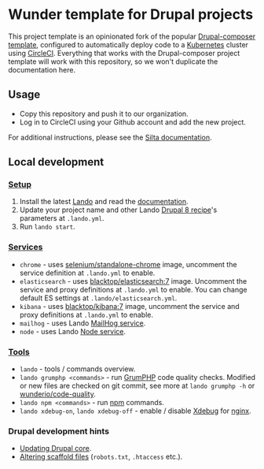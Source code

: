 # Wunder template for Drupal projects

This project template is an opinionated fork of the popular [Drupal-composer template](https://github.com/drupal-composer/drupal-project), configured to automatically deploy code to a [Kubernetes](https://kubernetes.io/) cluster using [CircleCI](https://circleci.com/). Everything that works with the Drupal-composer project template will work with this repository, so we won't duplicate the documentation here.

## Usage

- Copy this repository and push it to our organization.
- Log in to CircleCI using your Github account and add the new project.

For additional instructions, please see the [Silta documentation](https://github.com/wunderio/silta).

## Local development

### [Setup](https://docs.lando.dev/basics/installation.html)

1. Install the latest [Lando](https://github.com/lando/lando/releases) and read the [documentation](https://docs.lando.dev/).
2. Update your project name and other Lando [Drupal 8 recipe](https://docs.lando.dev/config/drupal8.html)'s parameters at `.lando.yml`.
3. Run `lando start`.

### [Services](https://docs.lando.dev/config/services.html)

- `chrome` - uses [selenium/standalone-chrome](https://hub.docker.com/r/selenium/standalone-chrome/) image, uncomment the service definition at `.lando.yml` to enable.
- `elasticsearch` - uses [blacktop/elasticsearch:7](https://github.com/blacktop/docker-elasticsearch-alpine) image. Uncomment the service and proxy definitions at `.lando.yml` to enable. You can change default ES settings at `.lando/elasticsearch.yml`.
- `kibana`  - uses [blacktop/kibana:7](https://github.com/blacktop/docker-kibana-alpine) image, uncomment the service and proxy definitions at `.lando.yml` to enable.
- `mailhog` - uses Lando [MailHog service](https://docs.lando.dev/config/mailhog.html).
- `node` - uses Lando [Node service](https://docs.lando.dev/config/node.html).

### [Tools](https://docs.lando.dev/config/tooling.html)

- `lando` - tools / commands overview.
- `lando grumphp <commands>` - run [GrumPHP](https://github.com/phpro/grumphp) code quality checks. Modified or new files are checked on git commit, see more at `lando grumphp -h` or [wunderio/code-quality](https://github.com/wunderio/code-quality).
- `lando npm <commands>` - run [npm](https://www.npmjs.com/) commands.
- `lando xdebug-on`, `lando xdebug-off` - enable / disable [Xdebug](https://xdebug.org/) for [nginx](https://nginx.org/en/).

### Drupal development hints

- [Updating Drupal core](https://www.drupal.org/docs/8/update/update-core-via-composer).
- [Altering scaffold files](https://www.drupal.org/docs/develop/using-composer/using-drupals-composer-scaffold#toc_4) (`robots.txt`, `.htaccess` etc.).
